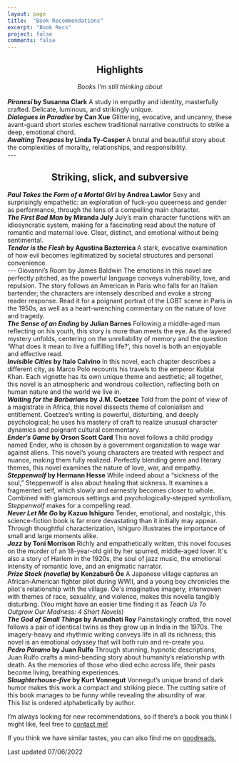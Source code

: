 ```yaml
---
layout: page
title:  "Book Recommendations"
excerpt: "Book Recs"
project: false
comments: false
---
```

<h2><center>Highlights</center></h2>
<center><i>Books I'm still thinking about</i></center>
<br>  
<b><i>Piranesi</i> by Susanna Clark</b>  
A study in empathy and identity, masterfully crafted. Delicate, luminous, and strikingly unique.
<br>
<b><i>Dialogues in Paradise</i> by Can Xue</b>  
Glittering, evocative, and uncanny, these avant-guard short stories eschew traditional narrative constructs to strike a deep, emotional chord.
<br>
<b><i>Awaiting Trespass</i> by Linda Ty-Casper </b>  
A brutal and beautiful story about the complexities of morality, relationships, and responsibility.
<br>
---
<h2><center>Striking, slick, and subversive</center></h2>
<b><i>Paul Takes the Form of a Mortal Girl</i> by Andrea Lawlor</b>  
Sexy and surprisingly empathetic: an exploration of fuck-you queerness and gender as performance, through the lens of a compelling main character.  
<br>
<b><i>The First Bad Man</i> by Miranda July</b>  
July’s main character functions with an idiosyncratic system, making for a fascinating read about the nature of romantic and maternal love. Clear, distinct, and emotional without being sentimental.  
<br>
<b><i>Tender is the Flesh</i> by Agustina Bazterrica </b>  
A stark, evocative examination of how evil becomes legitimatized by societal structures and personal convenience.
<br>
---
Giovanni’s Room</i> by James Baldwin</b>  
The emotions in this novel are perfectly pitched, as the powerful language conveys vulnerability, love, and repulsion. The story follows an American in Paris who falls for an Italian bartender; the characters are intensely described and evoke a strong reader response. Read it for a poignant portrait of the LGBT scene in Paris in the 1950s, as well as a heart-wrenching commentary on the nature of love and tragedy.  
<br>
<b><i>The Sense of an Ending</i> by Julian Barnes</b>  
Following a middle-aged man reflecting on his youth, this story is more than meets the eye. As the layered mystery unfolds, centering on the unreliability of memory and the question ‘What does it mean to live a fulfilling life?’, this novel is both an enjoyable and effective read.  
<br>
<b><i>Invisible Cities</i> by Italo Calvino</b>  
In this novel, each chapter describes a different city, as Marco Polo recounts his travels to the emperor Kublai Khan. Each vignette has its own unique theme and aesthetic; all together, this novel is an atmospheric and wondrous collection, reflecting both on human nature and the world we live in.  
<br>
<b><i>Waiting for the Barbarians</i> by J.M. Coetzee</b>  
Told from the point of view of a magistrate in Africa, this novel dissects theme of colonialism and entitlement. Coetzee’s writing is powerful, disturbing, and deeply psychological; he uses his mastery of craft to realize unusual character dynamics and poignant cultural commentary.  
<br>
<b><i>Ender’s Game</i> by Orson Scott Card</b>  
This novel follows a child prodigy named Ender, who is chosen by a government organization to wage war against aliens. This novel’s young characters are treated with respect and nuance, making them fully realized. Perfectly blending genre and literary themes, this novel examines the nature of love, war, and empathy.  
<br>
<b><i>Steppenwolf</i> by Hermann Hesse</b>  
While indeed about a “sickness of the soul,” Steppenwolf is also about healing that sickness. It examines a fragmented self, which slowly and earnestly becomes closer to whole. Combined with glamorous settings and psychologically-stepped symbolism, <i>Steppenwolf</i> makes for a compelling read.  
<br>
<b><i>Never Let Me Go</i> by Kazuo Ishiguro</b>  
Tender, emotional, and nostalgic, this science-fiction book is far more devastating than it initially may appear. Through thoughtful characterization, Ishiguro illustrates the importance of small and large moments alike.  
<br>
<b><i>Jazz</i> by Toni Morrison</b>  
Richly and empathetically written, this novel focuses on the murder of an 18-year-old girl by her spurred, middle-aged lover. It's also a story of Harlem in the 1920s, the soul of jazz music, the emotional intensity of romantic love, and an enigmatic narrator.    
<br>
<b><i>Prize Stock (novella)</i> by Kenzaburō Ōe</b>  
A Japanese village captures an African-American fighter pilot during WWII, and a young boy chronicles the pilot's relationship with the village. Ōe's imaginative imagery, interwoven with themes of race, sexuality, and violence, makes this novella tangibly disturbing. (You might have an easier time finding it as <i>Teach Us To Outgrow Our Madness: 4 Short Novels</i>)  
<br>
<b><i>The God of Small Things</i> by Arundhati Roy</b>  
Painstakingly crafted, this novel follows a pair of identical twins as they grow up in India in the 1970s. The imagery-heavy and rhythmic writing conveys life in all its richness; this novel is an emotional odyssey that will both ruin and re-create you.  
<br>
<b><i>Pedro Páramo</i> by Juan Rulfo</b>  
Through stunning, hypnotic descriptions, Juan Rulfo crafts a mind-bending story about humanity’s relationship with death. As the memories of those who died echo across life, their pasts become living, breathing experiences.  
<br>
<b><i>Slaughterhouse-five</i> by Kurt Vonnegut</b>  
Vonnegut’s unique brand of dark humor makes this work a compact and striking piece. The cutting satire of this book manages to be funny while revealing the absurdity of war.  
<br>
This list is ordered alphabetically by author.

I’m always looking for new recommendations, so if there’s a book you think I might like, feel free to [contact me!](https://ddykiel.github.io/reach-out/)  

If you think we have similar tastes, you can also find me on [goodreads.](https://www.goodreads.com/user/show/18402070-daniel)

Last updated 07/06/2022
